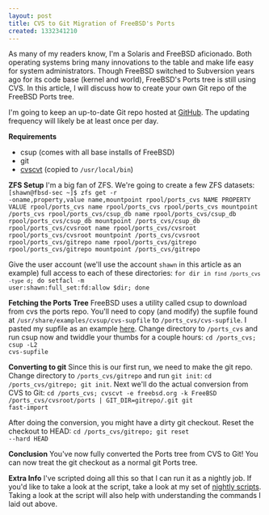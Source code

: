 ```yaml
---
layout: post
title: CVS to Git Migration of FreeBSD's Ports
created: 1332341210
---
```

As many of my readers know, I'm a Solaris and FreeBSD aficionado. Both operating systems bring many innovations to the table and make life easy for system administrators. Though FreeBSD switched to Subversion years ago for its code base (kernel and world), FreeBSD's Ports tree is still using CVS. In this article, I will discuss how to create your own Git repo of the FreeBSD Ports tree.

I'm going to keep an up-to-date Git repo hosted at <a href="https://github.com/lattera/freebsd-ports" target="_blank">GitHub</a>. The updating frequency will likely be at least once per day.

<strong>Requirements</strong>
<ul>
<li>csup (comes with all base installs of FreeBSD)</li>
<li>git</li>
<li><a href="http://tron.homeunix.org/cvscvt/" target="_blank">cvscvt</a> (copied to <code>/usr/local/bin</code>)</li>
</ul>

<strong>ZFS Setup</strong>
I'm a big fan of ZFS. We're going to create a few ZFS datasets:
<code>
[shawn@fbsd-sec ~]$ zfs get -r -oname,property,value name,mountpoint rpool/ports_cvs
NAME                     PROPERTY    VALUE
rpool/ports_cvs          name        rpool/ports_cvs
rpool/ports_cvs          mountpoint  /ports_cvs
rpool/ports_cvs/csup_db  name        rpool/ports_cvs/csup_db
rpool/ports_cvs/csup_db  mountpoint  /ports_cvs/csup_db
rpool/ports_cvs/cvsroot  name        rpool/ports_cvs/cvsroot
rpool/ports_cvs/cvsroot  mountpoint  /ports_cvs/cvsroot
rpool/ports_cvs/gitrepo  name        rpool/ports_cvs/gitrepo
rpool/ports_cvs/gitrepo  mountpoint  /ports_cvs/gitrepo
</code>

Give the user account (we'll use the account <code>shawn</code> in this article as an example) full access to each of these directories: <code>for dir in `find /ports_cvs -type d`; do setfacl -m user:shawn:full_set:fd:allow $dir; done</code>

<strong>Fetching the Ports Tree</strong>
FreeBSD uses a utility called csup to download from cvs the ports repo. You'll need to copy (and modify) the supfile found at <code>/usr/share/examples/cvsup/cvs-supfile</code> to <code>/ports_cvs/cvs-supfile</code>. I pasted my supfile as an example <a href="https://gist.github.com/2147398" target="_blank">here</a>. Change directory to <code>/ports_cvs</code> and run csup now and twiddle your thumbs for a couple hours: <code>cd /ports_cvs; csup -L2 cvs-supfile</code>

<strong>Converting to git</strong>
Since this is our first run, we need to make the git repo. Change directory to <code>/ports_cvs/gitrepo</code> and run <code>git init</code>: <code>cd /ports_cvs/gitrepo; git init</code>. Next we'll do the actual conversion from CVS to Git: <code>cd /ports_cvs; cvscvt -e freebsd.org -k FreeBSD /ports_cvs/cvsroot/ports | GIT_DIR=gitrepo/.git git fast-import</code>

After doing the conversion, you might have a dirty git checkout. Reset the checkout to HEAD: <code>cd /ports_cvs/gitrepo; git reset --hard HEAD</code>

<strong>Conclusion</strong>
You've now fully converted the Ports tree from CVS to Git! You can now treat the git checkout as a normal git Ports tree.

<strong>Extra Info</strong>
I've scripted doing all this so that I can run it as a nightly job. If you'd like to take a look at the script, take a look at my set of <a href="https://github.com/lattera/nightlies" target="_blank">nightly scripts</a>. Taking a look at the script will also help with understanding the commands I laid out above.
